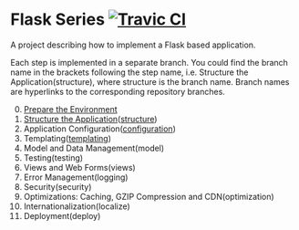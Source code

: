 # Flask Series [![Travic CI](https://travis-ci.org/damyanbogoev/flask-bookshelf.svg?style=flat)](https://travis-ci.org/damyanbogoev/flask-bookshelf)

A project describing how to implement a Flask based application.

Each step is implemented in a separate branch. You could find the branch name in the brackets following the step name, i.e. Structure the Application(structure), where structure is the branch name.
Branch names are hyperlinks to the corresponding repository branches.

<ol start="0">
  <li><a href="http://damyanon.net/flask-series-environment/" alt="Flask Series: Prepare the Environment">Prepare the Environment</a></li>
  <li><a href="http://damyanon.net/flask-series-structure/" alt="Flask Series: Structure the Application">Structure the Application</a>(<a href="https://github.com/damyanbogoev/flask-bookshelf/tree/structure" alt="structure">structure</a>)</li>
  <li>Application Configuration(<a href="https://github.com/damyanbogoev/flask-bookshelf/tree/configuration" alt="configuration">configuration</a>)</li>
  <li>Templating(<a href="https://github.com/damyanbogoev/flask-bookshelf/tree/templating" alt="templating">templating</a>)</li>
  <li>Model and Data Management(model)</li>
  <li>Testing(testing)</li>
  <li>Views and Web Forms(views)</li>
  <li>Error Management(logging)</li>
  <li>Security(security)</li>
  <li>Optimizations: Caching, GZIP Compression and CDN(optimization)</li>
  <li>Internationalization(localize)</li>
  <li>Deployment(deploy)</li>
</ol>

